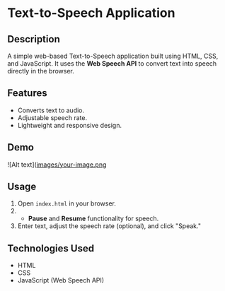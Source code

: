 # Text-to-Speech Application

## Description
A simple web-based Text-to-Speech application built using HTML, CSS, and JavaScript. It uses the **Web Speech API** to convert text into speech directly in the browser.

## Features
- Converts text to audio.
- Adjustable speech rate.
- Lightweight and responsive design.

## Demo
![Alt text]([images/your-image.png](https://github.com/user-attachments/assets/a25f68e1-38b8-4e61-abbd-a614dc7b5294)


## Usage
1. Open `index.html` in your browser.
2. - **Pause** and **Resume** functionality for speech.
3. Enter text, adjust the speech rate (optional), and click "Speak."

## Technologies Used
- HTML
- CSS
- JavaScript (Web Speech API)

